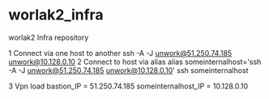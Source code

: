 # worlak2_infra
worlak2 Infra repository

1 Connect via one host to another
ssh -A -J unwork@51.250.74.185 unwork@10.128.0.10
2 Connect to host via alias
alias someinternalhost='ssh -A -J unwork@51.250.74.185 unwork@10.128.0.10'
ssh someinternalhost

3 Vpn load
bastion_IP = 51.250.74.185
someinternalhost_IP = 10.128.0.10